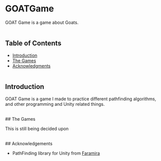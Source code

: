 # GOATGame <br>

GOAT Game is a game about Goats.
<br><br>

## Table of Contents <br>

* [Introduction](#Introduction)
* [The Games](#Games)
* [Acknowledgments](#Ack)
<br><br>

## Introduction <a name="Introduction"></a> <br>

GOAT Game is a game I made to practice different pathfinding algorithms, and other programming and Unity related things. 

<br>
## The Games <a name="Games"></a> <br>

This is still being decided upon

<br>
## Acknowledgements <a name="Ack"></a> <br>

- PathFinding library for Unity from [Faramira](https://faramira.com/pathfinding-using-c-in-unity/)
